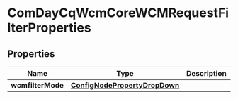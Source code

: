 
# ComDayCqWcmCoreWCMRequestFilterProperties

## Properties
Name | Type | Description | Notes
------------ | ------------- | ------------- | -------------
**wcmfilterMode** | [**ConfigNodePropertyDropDown**](ConfigNodePropertyDropDown.md) |  |  [optional]



